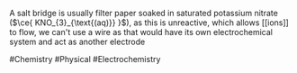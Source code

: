 A salt bridge is usually filter paper soaked in saturated potassium nitrate ($\ce{ KNO_{3}_{\text{(aq)}} }$), as this is unreactive, which allows [[ions]] to flow, we can't use a wire as that would have its own electrochemical system and act as another electrode

#Chemistry #Physical #Electrochemistry 